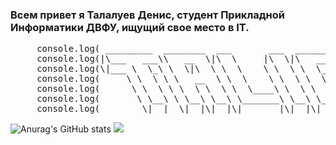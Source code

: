 ### Всем привет я Талалуев Денис, студент Прикладной Информатики ДВФУ, ищущий свое место в IT.
<pre>
     console.log( _________  ________  ___       ___  ________  ___  ___     )
     console.log(|\___   ___\\   __  \|\  \     |\  \|\   ____\|\  \|\  \    )
     console.log(\|___ \  \_\ \  \|\  \ \  \    \ \  \ \  \___|\ \  \\\  \   )
     console.log(     \ \  \ \ \   __  \ \  \    \ \  \ \  \    \ \   __  \  )
     console.log(      \ \  \ \ \  \ \  \ \  \____\ \  \ \  \____\ \  \ \  \ )
     console.log(       \ \__\ \ \__\ \__\ \_______\ \__\ \_______\ \__\ \__\)
     console.log(        \|__|  \|__|\|__|\|_______|\|__|\|_______|\|__|\|__|)
</pre>
![Anurag's GitHub stats](https://github-readme-stats.vercel.app/api?username=Talich12&show_icons=true&theme=radical)
![](https://github-readme-stats.vercel.app/api/top-langs/?username=Talich12&layout=compact&theme=radical)
